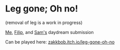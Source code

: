 # Leg gone; Oh no!
(removal of leg is a work in progress)

[Me](https://github.com/zakkbob), [Filip](https://github.com/filiwal), and [Sam's](https://github.com/the-egans) daydream submission

Can be played here: [zakkbob.itch.io/leg-gone-oh-no](zakkbob.itch.io/leg-gone-oh-no)
